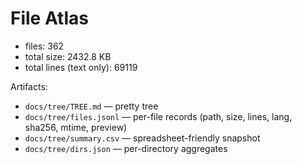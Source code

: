 # File Atlas

- files: 362
- total size: 2432.8 KB
- total lines (text only): 69119

Artifacts:
- `docs/tree/TREE.md` — pretty tree
- `docs/tree/files.jsonl` — per-file records (path, size, lines, lang, sha256, mtime, preview)
- `docs/tree/summary.csv` — spreadsheet-friendly snapshot
- `docs/tree/dirs.json` — per-directory aggregates
